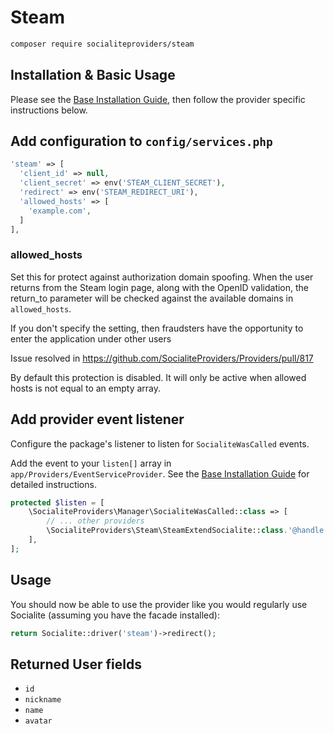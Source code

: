 # Steam

```bash
composer require socialiteproviders/steam
```

## Installation & Basic Usage

Please see the [Base Installation Guide](https://socialiteproviders.com/usage/), then follow the provider specific instructions below.

## Add configuration to `config/services.php`

```php
'steam' => [
  'client_id' => null,
  'client_secret' => env('STEAM_CLIENT_SECRET'),
  'redirect' => env('STEAM_REDIRECT_URI'),
  'allowed_hosts' => [
    'example.com',
  ]
],
```

### allowed_hosts
Set this for protect against authorization domain spoofing. When the user returns from the Steam login page, along with the OpenID validation, the return_to parameter will be checked against the available domains in `allowed_hosts`. 

If you don't specify the setting, then fraudsters have the opportunity to enter the application under other users

Issue resolved in https://github.com/SocialiteProviders/Providers/pull/817

By default this protection is disabled. It will only be active when allowed hosts is not equal to an empty array.


## Add provider event listener

Configure the package's listener to listen for `SocialiteWasCalled` events.

Add the event to your `listen[]` array in `app/Providers/EventServiceProvider`. See the [Base Installation Guide](https://socialiteproviders.com/usage/) for detailed instructions.

```php
protected $listen = [
    \SocialiteProviders\Manager\SocialiteWasCalled::class => [
        // ... other providers
        \SocialiteProviders\Steam\SteamExtendSocialite::class.'@handle',
    ],
];
```

## Usage

You should now be able to use the provider like you would regularly use Socialite (assuming you have the facade installed):

```php
return Socialite::driver('steam')->redirect();
```

## Returned User fields

- ``id``
- ``nickname``
- ``name``
- ``avatar``

